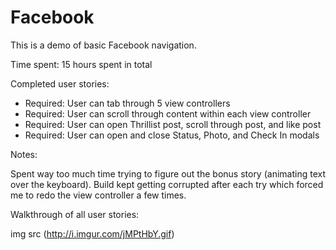 Facebook
========

This is a demo of basic Facebook navigation.

Time spent: 15 hours spent in total

Completed user stories:

* Required: User can tab through 5 view controllers
* Required: User can scroll through content within each view controller
* Required: User can open Thrillist post, scroll through post, and like post
* Required: User can open and close Status, Photo, and Check In modals

Notes:

Spent way too much time trying to figure out the bonus story (animating text over the keyboard). Build kept getting corrupted after each try which forced me to redo the view controller a few times.


Walkthrough of all user stories:

img src (http://i.imgur.com/jMPtHbY.gif)
